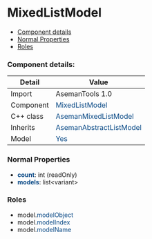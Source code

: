 # MixedListModel

 * [Component details](#component-details)
 * [Normal Properties](#normal-properties)
 * [Roles](#roles)


### Component details:

|Detail|Value|
|------|-----|
|Import|AsemanTools 1.0|
|Component|<font color='#074885'>MixedListModel</font>|
|C++ class|<font color='#074885'>AsemanMixedListModel</font>|
|Inherits|<font color='#074885'>AsemanAbstractListModel</font>|
|Model|<font color='#074885'>Yes</font>|


### Normal Properties

* <font color='#074885'><b>count</b></font>: int (readOnly)
* <font color='#074885'><b>models</b></font>: list&lt;variant&gt;





### Roles

 * model.<font color='#074885'>modelObject</font>
 * model.<font color='#074885'>modelIndex</font>
 * model.<font color='#074885'>modelName</font>
